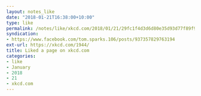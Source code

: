 ```yaml
---
layout: notes_like
date: "2018-01-21T16:38:00+10:00"
type: like
permalink: /notes/like/xkcd.com/2018/01/21/29fc1f4d3d6d80e35d93d77f89f9974b1b03ed3f.html
syndication:
- https://www.facebook.com/tom.sparks.106/posts/937357829763194
ext-url: https://xkcd.com/1944/
title: Liked a page on xkcd.com
categories:
- like
- January
- 2018
- 21
- xkcd.com
---
```


